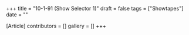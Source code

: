 +++
title = "10-1-91 (Show Selector 1)"
draft = false
tags = ["Showtapes"]
date = ""

[Article]
contributors = []
gallery = []
+++
